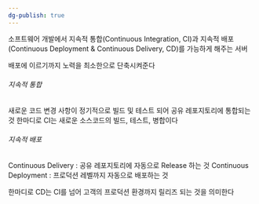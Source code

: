 ```yaml
---
dg-publish: true
---
```

소프트웨어 개발에서 지속적 통합(Continuous Integration, CI)과 지속적 배포(Continuous Deployment & Continuous Delivery, CD)를 가능하게 해주는 서버

배포에 이르기까지 노력을 최소한으로 단축시켜준다

###### 지속적 통합

새로운 코드 변경 사항이 정기적으로 빌드 및 테스트 되어 공유 레포지토리에 통합되는 것
한마디로 CI는 새로운 소스코드의 빌드, 테스트, 병합이다

###### 지속적 배포

Continuous Delivery : 공유 레포지토리에 자동으로 Release 하는 것
Continuous Deployment : 프로덕션 레벨까지 자동으로 배포하는 것

한마디로 CD는 CI를 넘어 고객의 프로덕션 환경까지 릴리즈 되는 것을 의미한다